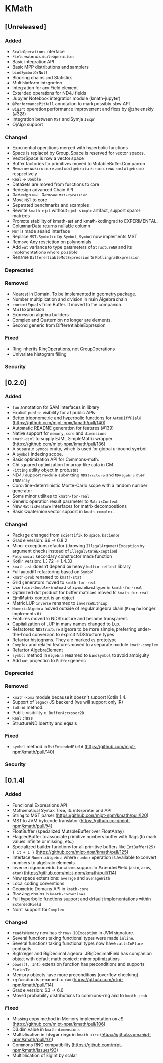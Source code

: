 # KMath

## [Unreleased]
### Added
- `ScaleOperations` interface
- `Field` extends `ScaleOperations`
- Basic integration API
- Basic MPP distributions and samplers
- `bindSymbolOrNull`
- Blocking chains and Statistics
- Multiplatform integration
- Integration for any Field element
- Extended operations for ND4J fields
- Jupyter Notebook integration module (kmath-jupyter)
- `@PerformancePitfall` annotation to mark possibly slow API
- `BigInt` operation performance improvement and fixes by @zhelenskiy (#328)
- Integration between `MST` and Symja `IExpr`
- OjAlgo support

### Changed
- Exponential operations merged with hyperbolic functions
- Space is replaced by Group. Space is reserved for vector spaces.
- VectorSpace is now a vector space
- Buffer factories for primitives moved to MutableBuffer.Companion
- Rename `NDStructure` and `NDAlgebra` to `StructureND` and `AlgebraND` respectively
- `Real` -> `Double`
- DataSets are moved from functions to core
- Redesign advanced Chain API
- Redesign `MST`. Remove `MstExpression`.
- Move `MST` to core
- Separated benchmarks and examples
- Rewrite `kmath-ejml` without `ejml-simple` artifact, support sparse matrices
- Promote stability of kmath-ast and kmath-kotlingrad to EXPERIMENTAL.
- ColumnarData returns nullable column
- `MST` is made sealed interface
- Replace `MST.Symbolic` by `Symbol`, `Symbol` now implements MST
- Remove Any restriction on polynomials
- Add `out` variance to type parameters of `StructureND` and its implementations where possible
- Rename `DifferentiableMstExpression` to `KotlingradExpression`

### Deprecated

### Removed
- Nearest in Domain. To be implemented in geometry package.
- Number multiplication and division in main Algebra chain
- `contentEquals` from Buffer. It moved to the companion.
- MSTExpression
- Expression algebra builders
- Complex and Quaternion no longer are elements.
- Second generic from DifferentiableExpression

### Fixed
- Ring inherits RingOperations, not GroupOperations
- Univariate histogram filling

### Security

## [0.2.0]
### Added
- `fun` annotation for SAM interfaces in library
- Explicit `public` visibility for all public APIs
- Better trigonometric and hyperbolic functions for `AutoDiffField` (https://github.com/mipt-npm/kmath/pull/140)
- Automatic README generation for features (#139)
- Native support for `memory`, `core` and `dimensions`
- `kmath-ejml` to supply EJML SimpleMatrix wrapper (https://github.com/mipt-npm/kmath/pull/136)
- A separate `Symbol` entity, which is used for global unbound symbol.
- A `Symbol` indexing scope.
- Basic optimization API for Commons-math.
- Chi squared optimization for array-like data in CM
- `Fitting` utility object in prob/stat
- ND4J support module submitting `NDStructure` and `NDAlgebra` over `INDArray`
- Coroutine-deterministic Monte-Carlo scope with a random number generator
- Some minor utilities to `kmath-for-real`
- Generic operation result parameter to `MatrixContext`
- New `MatrixFeature` interfaces for matrix decompositions
- Basic Quaternion vector support in `kmath-complex`.

### Changed
- Package changed from `scientifik` to `space.kscience`
- Gradle version: 6.6 -> 6.8.2
- Minor exceptions refactor (throwing `IllegalArgumentException` by argument checks instead of `IllegalStateException`)
- `Polynomial` secondary constructor made function
- Kotlin version: 1.3.72 -> 1.4.30
- `kmath-ast` doesn't depend on heavy `kotlin-reflect` library
- Full autodiff refactoring based on `Symbol`
- `kmath-prob` renamed to `kmath-stat`
- Grid generators moved to `kmath-for-real`
- Use `Point<Double>` instead of specialized type in `kmath-for-real`
- Optimized dot product for buffer matrices moved to `kmath-for-real`
- EjmlMatrix context is an object
- Matrix LUP `inverse` renamed to `inverseWithLup`
- `NumericAlgebra` moved outside of regular algebra chain (`Ring` no longer implements it).
- Features moved to NDStructure and became transparent.
- Capitalization of LUP in many names changed to Lup.
- Refactored `NDStructure` algebra to be more simple, preferring under-the-hood conversion to explicit NDStructure types
- Refactor histograms. They are marked as prototype
- `Complex` and related features moved to a separate module `kmath-complex`
- Refactor AlgebraElement
- `symbol` method in `Algebra` renamed to `bindSymbol` to avoid ambiguity
- Add `out` projection to `Buffer` generic

### Deprecated

### Removed
- `kmath-koma` module because it doesn't support Kotlin 1.4.
- Support of `legacy` JS backend (we will support only IR)
- `toGrid` method.
- Public visibility of `BufferAccessor2D`
- `Real` class
- StructureND identity and equals

### Fixed
- `symbol` method in `MstExtendedField` (https://github.com/mipt-npm/kmath/pull/140)

### Security

## [0.1.4]

### Added
- Functional Expressions API
- Mathematical Syntax Tree, its interpreter and API
- String to MST parser (https://github.com/mipt-npm/kmath/pull/120)
- MST to JVM bytecode translator (https://github.com/mipt-npm/kmath/pull/94)
- FloatBuffer (specialized MutableBuffer over FloatArray)
- FlaggedBuffer to associate primitive numbers buffer with flags (to mark values infinite or missing, etc.)
- Specialized builder functions for all primitive buffers like `IntBuffer(25) { it + 1 }` (https://github.com/mipt-npm/kmath/pull/125)
- Interface `NumericAlgebra` where `number` operation is available to convert numbers to algebraic elements
- Inverse trigonometric functions support in ExtendedField (`asin`, `acos`, `atan`) (https://github.com/mipt-npm/kmath/pull/114)
- New space extensions: `average` and `averageWith`
- Local coding conventions
- Geometric Domains API in `kmath-core`
- Blocking chains in `kmath-coroutines`
- Full hyperbolic functions support and default implementations within `ExtendedField`
- Norm support for `Complex`

### Changed
- `readAsMemory` now has `throws IOException` in JVM signature.
- Several functions taking functional types were made `inline`.
- Several functions taking functional types now have `callsInPlace` contracts.
- BigInteger and BigDecimal algebra: JBigDecimalField has companion object with default math context; minor optimizations
- `power(T, Int)` extension function has preconditions and supports `Field<T>`
- Memory objects have more preconditions (overflow checking)
- `tg` function is renamed to `tan` (https://github.com/mipt-npm/kmath/pull/114)
- Gradle version: 6.3 -> 6.6
- Moved probability distributions to commons-rng and to `kmath-prob`

### Fixed
- Missing copy method in Memory implementation on JS (https://github.com/mipt-npm/kmath/pull/106)
- D3.dim value in `kmath-dimensions`
- Multiplication in integer rings in `kmath-core` (https://github.com/mipt-npm/kmath/pull/101)
- Commons RNG compatibility (https://github.com/mipt-npm/kmath/issues/93)
- Multiplication of BigInt by scalar

